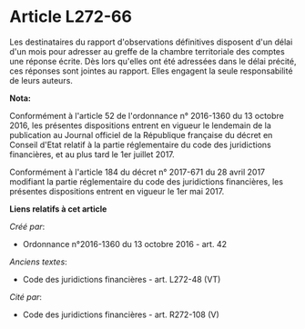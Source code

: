 # Article L272-66

Les destinataires du rapport d'observations définitives  disposent d'un délai d'un mois pour adresser au greffe de la chambre
territoriale des comptes une réponse écrite. Dès lors qu'elles ont été adressées dans le délai précité, ces réponses sont
jointes au rapport. Elles engagent la seule responsabilité de leurs auteurs.

**Nota:**

Conformément à l'article 52 de l'ordonnance n° 2016-1360 du 13 octobre 2016, les présentes dispositions entrent en vigueur le
lendemain de la publication au Journal officiel de la République française du décret en Conseil d'Etat relatif à la partie
réglementaire du code des juridictions financières, et au plus tard le 1er juillet 2017.

Conformément à l'article 184 du décret n° 2017-671 du 28 avril 2017 modifiant la partie réglementaire du code des
juridictions financières, les présentes dispositions entrent en vigueur le 1er mai 2017.

**Liens relatifs à cet article**

_Créé par_:

  - Ordonnance n°2016-1360 du 13 octobre 2016 - art. 42

_Anciens textes_:

  - Code des juridictions financières - art. L272-48 (VT)

_Cité par_:

  - Code des juridictions financières - art. R272-108 (V)
